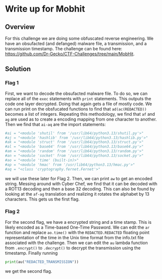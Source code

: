 # Write up for Mobhit

## Overview

For this challenge we are doing some obfuscated reverse engineering. We have an obsufacted (and defanged) malware file, a transmission, 
and a transmission timestamp. The challenge can be found here: https://github.com/Dr-Gecko/CTF-Challenges/tree/main/MobHit.

## Solution

### Flag 1

First, we want to decode the obsufacted malware file. To do so, we can replace all of the ```exec``` statements with ```print``` statements.
This outputs the code one layer decrypted. Doing that again gets a file of mostly code. We can run print on the obsfucated functions to find that 
```ad(ac(REDACTED))``` becomes a list of integers. Repeating this methodology, we find that ```af``` and ```ag``` are used as to create a encoding mapping
from one character to another. Then we find that ```ai-aq``` are the import statements:
```Python
#ai = "<module 'shutil' from '/usr/lib64/python3.13/shutil.py'>"
#aj = "<module 'hashlib' from '/usr/lib64/python3.13/hashlib.py'>"
#ak = "<module 'struct' from '/usr/lib64/python3.13/struct.py'>"
#al = "<module 'base64' from '/usr/lib64/python3.13/base64.py'>"
#am = "<module 'random' from '/usr/lib64/python3.13/random.py'>"
#an = "<module 'socket' from '/usr/lib64/python3.13/socket.py'>"
#ao = "<module 'time' (built-in)>"
#ap = "<module 'hmac' from '/usr/lib64/python3.13/hmac.py'>"
#aq = "<class 'cryptography.fernet.Fernet'>"
```
we will use these later for Flag 2. Then, we can print ```aw``` to get an encoded string. Messing around with Cyber Chef, we find that it can be decoded
with a ROT13 decoding and then a base 32 decoding. This can also be found by looking at the ```af-ag``` translation and realizing 
it rotates the alphabet by 13 characters. This gets us the first flag.


### Flag 2

For the second flag, we have a encrypted string and a time stamp. This is likely encoded as a Time-based One-Time Password.
We can edit the ```ar``` function and replace ```ao.time()``` with the ```REDACTED.REDACTED``` floating point representation 
of the time in the Unix time format from the info.txt file associated with the challenge. Then we can edit the ```au``` lambda function
from ```.encrypt()``` to ```.decrypt()``` to decrypt the transmission using the timestamp. Finally running 
```Python
print(au("REDACTED_TRANSMISSION"))
```
we get the second flag.

